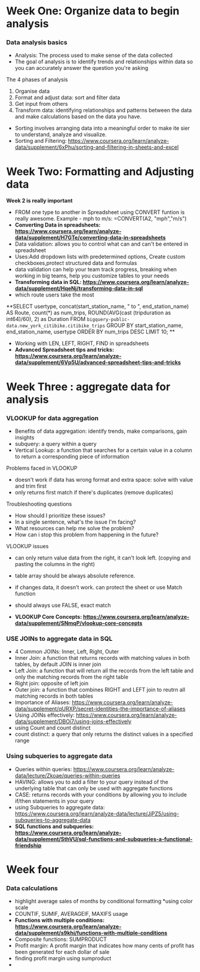 # Week One: Organize data to begin analysis
### Data analysis basics
- Analysis: The process used to make sense of the data collected
- The goal of analysis is to identify trends and relationships within data so you can accurately answer the question you're asking

The 4 phases of analysis
1. Organise data
2. Format and adjust data: sort and filter data
3. Get input from others
4. Transform data: identifying relationships and patterns between the data and make calculations based on the data you have.


- Sorting involves arranging data into a meaningful order to make ite sier to understand, analyze and visualize.
- Sorting and Filtering: https://www.coursera.org/learn/analyze-data/supplement/6xPhu/sorting-and-filtering-in-sheets-and-excel

# Week Two: Formatting and Adjusting data
**Week 2 is really important**
- FROM one type to another in Spreadsheet using CONVERT funtion is really awesome. Example -  mph to m/s: =CONVERT(A2, "mph","m/s")
- **Converting Data in spreadsheets: https://www.coursera.org/learn/analyze-data/supplement/H7GTe/converting-data-in-spreadsheets**
- Data validation: allows you to control what can and can't be entered in spreadsheet
- Uses:Add dropdown lists with predetermined options, Create custom checkboxes,protect structured data and formulas 
- data validation can help your team track progress, breaking when working in big teams, help you customize tables to your needs
- **Transforming data in SQL: https://www.coursera.org/learn/analyze-data/supplement/HqeNj/transforming-data-in-sql**
- which route users take the most

**SELECT
    usertype,
    concat(start_station_name, " to ", end_station_name) AS Route,
    count(*) as num_trips,
    ROUND(AVG(cast (tripduration as int64)/60), 2) as Duration
FROM `bigquery-public-data.new_york_citibike.citibike_trips` 
GROUP BY 
    start_station_name, end_station_name, usertype
ORDER BY 
    num_trips DESC 
LIMIT 10; 
**

- Working with LEN, LEFT, RIGHT, FIND in spreadsheets
- **Advanced Spreadsheet tips and tricks: https://www.coursera.org/learn/analyze-data/supplement/6Vp5U/advanced-spreadsheet-tips-and-tricks**

# Week Three : aggregate data for analysis
### VLOOKUP for data aggregation
- Benefits of data aggregation: identify trends, make comparisons, gain insights
- subquery: a query within a query
- Vertical Lookup: a function that searches for a certain value in a column to return a corresponding piece of information

Problems faced in VLOOKUP
- doesn't work if data has wrong format and extra space: solve with value and trim first
- only returns first match if there's duplicates (remove duplicates)

Troubleshooting questions
- How should I prioritize these issues?
- In a single sentence, what's the issue I'm facing?
- What resources can help me solve the problem?
- How can i stop this problem from happening in the future?

VLOOKUP issues
- can only return value data from the right, it can't look left. (copying and pasting the columns in the right)
- table array should be always absolute reference.
- if changes data, it doesn't work. can protect the sheet or use Match function
- should always use FALSE, exact match

- **VLOOKUP Core Concepts: https://www.coursera.org/learn/analyze-data/supplement/SNmqP/vlookup-core-concepts**
### USE JOINs to aggregate data in SQL
- 4 Common JOINs: Inner, Left, Right, Outer
- Inner Join: a function that returns records with matching values in both tables, by default JOIN is inner join
- Left Join: a function that will return all the records from the left table and only the matching records from the right table
- Right join: opposite of left join
- Outer join: a function that combines RIGHT and LEFT join to reutrn all matching records in both tables
- Importance of Aliases: https://www.coursera.org/learn/analyze-data/supplement/qURXP/secret-identities-the-importance-of-aliases
- Using JOINs effectively: https://www.coursera.org/learn/analyze-data/supplement/DBOi7/using-joins-effectively
- using Count and count distinct
- count distinct: a query that only returns the distinct values in a specified range


### Using subqueries to aggregate data
- Queries within queries: https://www.coursera.org/learn/analyze-data/lecture/Zkoae/queries-within-queries
- HAVING: allows you to add a filter to your query instead of the underlying table that can only be used with aggregate functions
- CASE: returns records with your conditions by allowing you to include if/then statements in your query
- using Subqueries to aggregate data: https://www.coursera.org/learn/analyze-data/lecture/JjPZ5/using-subqueries-to-aggregate-data
- **SQL functions and subqueries: https://www.coursera.org/learn/analyze-data/supplement/SthVU/sql-functions-and-subqueries-a-functional-friendship**

# Week four
### Data calculations
- highlight average sales of months by conditional formatting *using color scale
- COUNTIF, SUMIF, AVERAGEIF, MAXIFS usage
- **Functions with multiple conditions: https://www.coursera.org/learn/analyze-data/supplement/s9khi/functions-with-multiple-conditions**
- Composite functions: SUMPRODUCT
- Profit margin: A profit margin that indicates how many cents of profit has been generated for each dollar of sale
- finding profit margin using sumproduct
- 
